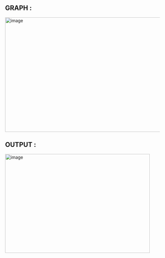 ## GRAPH :
<img width="818" height="373" alt="image" src="https://github.com/user-attachments/assets/a5d25075-b4d7-4a31-9f11-dbaeb0bda191" />

## OUTPUT :
<img width="471" height="322" alt="image" src="https://github.com/user-attachments/assets/eb341f51-5307-476c-b870-84a45eb75b26" />
